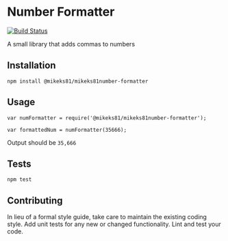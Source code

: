 Number Formatter
=========
 [![Build Status](https://travis-ci.org/{@mikeks81}/{mikeks81number-formatter}.png?branch=master)](https://travis-ci.org/{@mikeks81}/{mikeks81number-formatter})

A small library that adds commas to numbers

## Installation

  `npm install @mikeks81/mikeks81number-formatter`

## Usage

    var numFormatter = require('@mikeks81/mikeks81number-formatter');

    var formattedNum = numFormatter(35666);


  Output should be `35,666`


## Tests

  `npm test`

## Contributing

In lieu of a formal style guide, take care to maintain the existing coding style. Add unit tests for any new or changed functionality. Lint and test your code.
